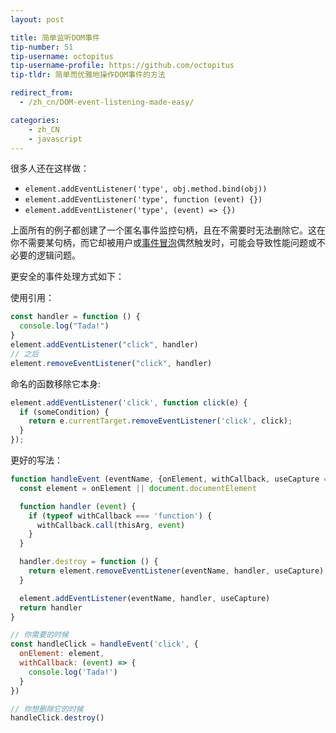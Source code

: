 ```yaml
---
layout: post

title: 简单监听DOM事件
tip-number: 51
tip-username: octopitus
tip-username-profile: https://github.com/octopitus
tip-tldr: 简单而优雅地操作DOM事件的方法

redirect_from:
  - /zh_cn/DOM-event-listening-made-easy/

categories:
    - zh_CN
    - javascript
---
```

很多人还在这样做：

- `element.addEventListener('type', obj.method.bind(obj))`
- `element.addEventListener('type', function (event) {})`
- `element.addEventListener('type', (event) => {})`

上面所有的例子都创建了一个匿名事件监控句柄，且在不需要时无法删除它。这在你不需要某句柄，而它却被用户或[事件冒泡](http://www.javascripter.net/faq/eventbubbling.htm)偶然触发时，可能会导致性能问题或不必要的逻辑问题。

更安全的事件处理方式如下：

使用引用：

```js
const handler = function () {
  console.log("Tada!")
}
element.addEventListener("click", handler)
// 之后
element.removeEventListener("click", handler)
```

命名的函数移除它本身:

```js
element.addEventListener('click', function click(e) {
  if (someCondition) {
    return e.currentTarget.removeEventListener('click', click);
  }
});
```

更好的写法：

```js
function handleEvent (eventName, {onElement, withCallback, useCapture = false} = {}, thisArg) {
  const element = onElement || document.documentElement

  function handler (event) {
    if (typeof withCallback === 'function') {
      withCallback.call(thisArg, event)
    }
  }

  handler.destroy = function () {
    return element.removeEventListener(eventName, handler, useCapture)
  }

  element.addEventListener(eventName, handler, useCapture)
  return handler
}

// 你需要的时候
const handleClick = handleEvent('click', {
  onElement: element,
  withCallback: (event) => {
    console.log('Tada!')
  }
})

// 你想删除它的时候
handleClick.destroy()
```
